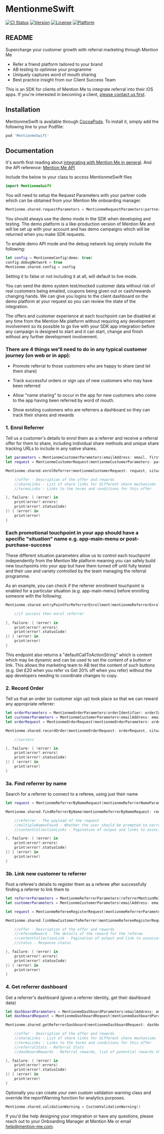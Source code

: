 # MentionmeSwift

[![CI Status](https://img.shields.io/travis/andreasbagias/MentionmeSwift.svg?style=flat)](https://travis-ci.org/andreasbagias/MentionmeSwift)
[![Version](https://img.shields.io/cocoapods/v/MentionmeSwift.svg?style=flat)](https://cocoapods.org/pods/MentionmeSwift)
[![License](https://img.shields.io/cocoapods/l/MentionmeSwift.svg?style=flat)](https://cocoapods.org/pods/MentionmeSwift)
[![Platform](https://img.shields.io/cocoapods/p/MentionmeSwift.svg?style=flat)](https://cocoapods.org/pods/MentionmeSwift)

## README

Supercharge your customer growth with referral marketing through Mention Me

* Refer a friend platform tailored to your brand
* AB testing to optimise your programme
* Uniquely captures word of mouth sharing
* Best practice insight from our Client Success Team

This is an SDK for clients of Mention Me to integrate referral into their iOS apps.
If you're interested in becoming a client, [please contact us first](https://blog.mention-me.com/contact-us).

## Installation

MentionmeSwift is available through [CocoaPods](https://cocoapods.org). To install it, simply add the following line to your Podfile:

```ruby
pod 'MentionmeSwift'
```

## Documentation

It's worth first reading about [integrating with Mention Me in general](https://demo.mention-me.com/api-demo/v2/generic/apps/instructions/overview). And the API reference: [Mention Me API](https://demo.mention-me.com/api/consumer/v1/doc)

Include the below to your class to access MentionmeSwift files
```swift
import MentionmeSwift
```

You will need to setup the Request Parameters with your partner code which can be obtained from your Mention Me onboarding manager.

```swift
Mentionme.shared.requestParameters = MentionmeRequestParameters(partnerCode: "PARTNER_CODE")
```

You should always use the demo mode in the SDK when developing and testing. The demo platform is a like-production version of Mention Me and will be set up with your account and has demo campaigns which will be returned when you make SDK requests.

To enable demo API mode and the debug network log simply include the following:
```swift
let config = MentionmeConfig(demo: true)
config.debugNetwork = true
Mentionme.shared.config = config
```
Setting it to false or not including it at all, will default to live mode.

You can send the demo system test/mocked customer data without risk of real customers being emailed, coupons being given out or cash/rewards changing hands. We can give you logins to the client dashboard on the demo platform at your request so you can review the state of the integration.

The offers and customer experience at each touchpoint can be disabled at any time from the Mention Me platform without requiring any development involvement so its possible to go live with your SDK app integration before any campaign is designed to start and it can start, change and finish without any further development involvement.

### There are 4 things we'll need to do in any typical customer journey (on web or in app):

 - Promote referral to those customers who are happy to share (and let them share)
 
 - Track successful orders or sign ups of new customers who may have been referred 

 - Allow "name sharing" to occur in the app for new customers who come to the app having been referred by word of mouth.

 - Show existing customers who are referrers a dashboard so they can track their shares and rewards

### 1. Enrol Referrer
Tell us a customer's details to enrol them as a referrer and receive a referral offer for them to share, including individual share methods and unique share tracking URLs to include in any native shares.

```swift
let parameters = MentionmeCustomerParameters(emailAddress: email, firstname: firstname, surname: surname)
let request = MentionmeCustomerRequest(mentionmeCustomerParameters: parameters)

Mentionme.shared.enrolReferrer(mentionmeCustomerRequest: request, situation: "app-enrol-referer-screen", success: { (offer, shareLinks, termsLinks) in

    //offer - Description of the offer and rewards
    //shareLinks - List of share links for different share mechanisms
    //termsLinks - Links to the terms and conditions for this offer

}, failure: { (error) in
    print(error?.errors)
    print(error?.statusCode)
}) { (error) in
    print(error)
}
```

### Each promotional touchpoint in your app should have a specific "situation" name e.g. app-main-menu or post-purchase-success 

These different situation parameters allow us to control each touchpoint independently from the Mention Me platform meaning you can safely build new touchpoints into your app but have them turned off until fully tested and their use and variety controlled by the team managing the referral programme.

As an example, you can check if the referrer enrollment touchpoint is enabled for a particular situation (e.g. app-main-menu) before enrolling someone with the following:

```swift
Mentionme.shared.entryPointForReferrerEnrollment(mentionmeReferrerEnrollmentRequest: MentionmeReferrerEnrollmentRequest(), situation: "app-main-menu", success: { (url, defaultCallToActionString) in

    //if success then enrol referrer
    
}, failure: { (error) in
    print(error?.errors)
    print(error?.statusCode)
}) { (error) in
    print(error)
}
```

This endpoint also returns a "defaultCallToActionString" which is content which may be dynamic and can be used to set the content of a button or link. This allows the marketing team to AB test the content of such buttons (e.g. Get £20 when you refer vs Get 20% off when you refer) without the app developers needing to coordinate changes to copy.

### 2. Record Order
Tell us that an order (or customer sign up) took place so that we can reward any appropriate referrer:

```swift
let orderParameters = MentionmeOrderParameters(orderIdentifier: orderIdentifier, total: price, currencyCode: currencyCode, dateString: dateString)
let customerParameters = MentionmeCustomerParameters(emailAddress: email, firstname: firstname, surname: surname)
let orderRequest = MentionmeOrderRequest(mentionmeOrderParameters: orderParameters, mentionmeCustomerParameters: customerParameters)

Mentionme.shared.recordOrder(mentionmeOrderRequest: orderRequest, situation: "app-post-purchase", success: {

    //success

}, failure: { (error) in
    print(error?.errors)
    print(error?.statusCode)
}) { (error) in
    print(error)
}
```

### 3a. Find referrer by name
Search for a referrer to connect to a referee, using just their name
```swift
let request = MentionmeReferrerByNameRequest(mentionmeReferrerNameParameters: MentionmeReferrerNameParameters(name: text))

Mentionme.shared.findReferrerByName(mentionmeReferrerByNameRequest: request, situation: "app-checkout-name-find", success: { (referrer, multipleNamesFound, contentCollectionLinks) in

    //referrer - The payload of the request
    //multipleNamesFound - Whether the user should be prompted to narrow the search (by entering an email address for example)
    //contentCollectionLinks - Pagination of output and links to associated resources, including content-collection items

}, failure: { (error) in
    print(error?.errors)
    print(error?.statusCode)
}) { (error) in
    print(error)
}
```

### 3b. Link new customer to referrer
Post a referee's details to register them as a referee after successfully finding a referrer to link them to
```swift
let referrerParameters = MentionmeReferrerParameters(referrerMentionMeIdentifier: identifier, referrerToken: token)
let customerParameters = MentionmeCustomerParameters(emailAddress: email, firstname: firstname, surname: surname)

let request = MentionmeRefereeRegisterRequest(mentionmeReferrerParameters: referrerParameters, mentionmeCustomerParameters: customerParameters)

Mentionme.shared.linkNewCustomerToReferrer(mentionmeRefereeRegisterRequest: request, situation: "app-referee-register", success: { (offer, refereeReward, contentCollectionLink, status) in

    //offer - Description of the offer and rewards
    //refereeReward - The details of the reward for the referee
    //contentCollectionLink - Pagination of output and link to associated resources, including content-collection items
    //status - Response status

}, failure: { (error) in
    print(error?.errors)
    print(error?.statusCode)
}) { (error) in
    print(error)
}
```


### 4. Get referrer dashboard
Get a referrer's dashboard (given a referrer identity, get their dashboard data)
```swift
let dashboardParameters = MentionmeDashboardParameters(emailAddress: email)
let dashboardRequest = MentionmeDashboardRequest(mentionmeDashboardParameters: dashboardParameters)

Mentionme.shared.getReferrerDashboard(mentionmeDashboardRequest: dashboardRequest, situation: "app-dashboard", success: { (offer, shareLinks, termsLinks, referralStats, dashboardRewards) in

    //offer - Description of the offer and rewards
    //shareLinks - List of share links for different share mechanisms
    //termsLinks - Links to the terms and conditions for this offer
    //referralStats - Referral Stats
    //dashboardRewards - Referral rewards, list of potential rewards they are due for introducing customers

}, failure: { (error) in
    print(error?.errors)
    print(error?.statusCode)
}) { (error) in
    print(error)
}
```

Optionally you can create your own custom validation warning class and override the reportWarning function for analytics purposes.
```swift
Mentionme.shared.validationWarning = CustomValidationWarning()
```

If you'd like help designing your integration or have any questions, please reach out to your Onboarding Manager at Mention Me or email help@mention-me.com.
